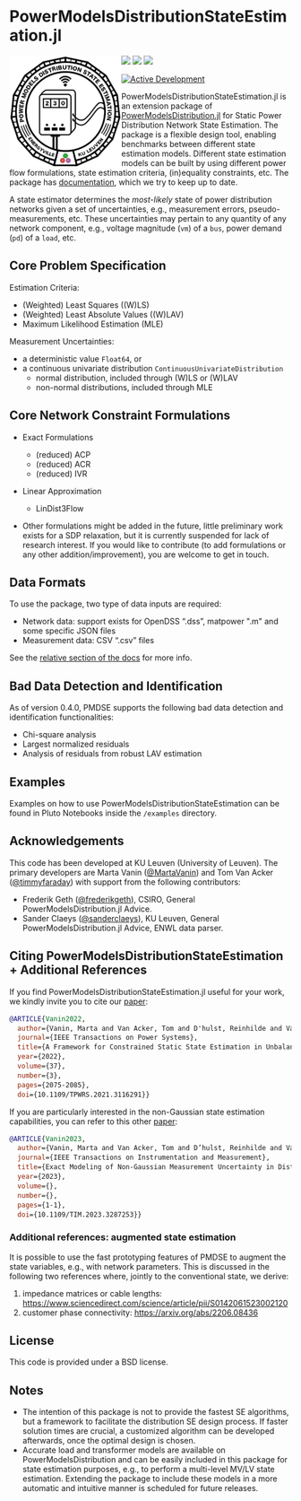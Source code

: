 # PowerModelsDistributionStateEstimation.jl

<img src="https://raw.githubusercontent.com/Electa-Git/PowerModelsDistributionStateEstimation.jl/master/examples/assets/PMDSE_logo_new.png" align="left" width="200" alt="PowerModelsDistributionStateEstimation logo">

<a href="https://github.com/Electa-Git/PowerModelsDistributionStateEstimation.jl/actions?query=workflow%3ACI"><img src="https://github.com/Electa-Git/PowerModelsDistributionStateEstimation.jl/workflows/CI/badge.svg"></img></a>
<a href="https://codecov.io/gh/Electa-Git/PowerModelsDistributionStateEstimation.jl"><img src="https://img.shields.io/codecov/c/github/Electa-Git/PowerModelsDistributionStateEstimation.jl?logo=Codecov"></img></a>
<a href="https://electa-git.github.io/PowerModelsDistributionStateEstimation.jl/stable/"><img src="https://github.com/Electa-Git/PowerModelsDistributionStateEstimation.jl/workflows/Documentation/badge.svg"></img></a>

[![Active Development](https://img.shields.io/badge/Maintenance%20Level-Actively%20Developed-brightgreen.svg)](https://github.com/Electa-Git/PowerModelsDistributionStateEstimation.jl)

PowerModelsDistributionStateEstimation.jl is an extension package of [PowerModelsDistribution.jl](https://github.com/lanl-ansi/PowerModelsDistribution.jl) for Static Power Distribution Network State Estimation. The package is a flexible design tool, enabling benchmarks between different state estimation models. Different state estimation models can be built by using different power flow formulations, state estimation criteria, (in)equality constraints, etc. The package has [documentation](https://electa-git.github.io/PowerModelsDistributionStateEstimation.jl/stable/), which we try to keep up to date.

A state estimator determines the *most-likely* state of power distribution networks given a set of uncertainties, e.g., measurement errors, pseudo-measurements, etc. These uncertainties may pertain to any quantity of any network component, e.g., voltage magnitude (`vm`) of a `bus`, power demand (`pd`) of a `load`, etc.

## Core Problem Specification

Estimation Criteria:
- (Weighted) Least Squares ((W)LS)
- (Weighted) Least Absolute Values ((W)LAV)
- Maximum Likelihood Estimation (MLE)

Measurement Uncertainties:
- a deterministic value `Float64`, or
- a continuous univariate distribution `ContinuousUnivariateDistribution`
	- normal distribution, included through (W)LS or (W)LAV
	- non-normal distributions, included through MLE

## Core Network Constraint Formulations

- Exact Formulations
	- (reduced) ACP
	- (reduced) ACR
	- (reduced) IVR
- Linear Approximation
	- LinDist3Flow

- Other formulations might be added in the future, little preliminary work exists for a SDP relaxation, but it is currently suspended for lack
of research interest. If you would like to contribute (to add formulations or any other addition/improvement), you are welcome to get in touch.

## Data Formats

To use the package, two type of data inputs are required:
- Network data: support exists for OpenDSS “.dss”, matpower ".m" and some specific JSON files 
- Measurement data: CSV “.csv” files

See the [relative section of the docs](https://electa-git.github.io/PowerModelsDistributionStateEstimation.jl/stable/input_data_format/) for more info.

## Bad Data Detection and Identification

As of version 0.4.0, PMDSE supports the following bad data detection and identification functionalities:
- Chi-square analysis
- Largest normalized residuals
- Analysis of residuals from robust LAV estimation

## Examples

Examples on how to use PowerModelsDistributionStateEstimation can be found in Pluto Notebooks inside the `/examples` directory.

## Acknowledgements

This code has been developed at KU Leuven (University of Leuven). The primary
developers are Marta Vanin ([@MartaVanin](https://github.com/MartaVanin)) and Tom Van Acker ([@timmyfaraday](https://github.com/timmyfaraday)) with support from
the following contributors:

- Frederik Geth ([@frederikgeth](https://github.com/frederikgeth)), CSIRO, General PowerModelsDistribution.jl Advice.
- Sander Claeys ([@sanderclaeys](https://github.com/sanderclaeys)), KU Leuven, General PowerModelsDistribution.jl Advice, ENWL data parser.

## Citing PowerModelsDistributionStateEstimation + Additional References

If you find PowerModelsDistributionStateEstimation.jl useful for your work, we kindly invite you to cite our [paper](https://arxiv.org/abs/2011.11614):

```bibtex
@ARTICLE{Vanin2022,
  author={Vanin, Marta and Van Acker, Tom and D'hulst, Reinhilde and Van Hertem, Dirk},
  journal={IEEE Transactions on Power Systems}, 
  title={A Framework for Constrained Static State Estimation in Unbalanced Distribution Networks}, 
  year={2022},
  volume={37},
  number={3},
  pages={2075-2085},
  doi={10.1109/TPWRS.2021.3116291}}

```

If you are particularly interested in the non-Gaussian state estimation capabilities, you can refer to this other [paper](https://ieeexplore.ieee.org/abstract/document/10155202):

```bibtex
@ARTICLE{Vanin2023,
  author={Vanin, Marta and Van Acker, Tom and D’hulst, Reinhilde and Van Hertem, Dirk},
  journal={IEEE Transactions on Instrumentation and Measurement}, 
  title={Exact Modeling of Non-Gaussian Measurement Uncertainty in Distribution System State Estimation}, 
  year={2023},
  volume={},
  number={},
  pages={1-1},
  doi={10.1109/TIM.2023.3287253}}
```

### Additional references: augmented state estimation

It is possible to use the fast prototyping features of PMDSE to augment the state variables, e.g., with network parameters.
This is discussed in the following two references where, jointly to the conventional state, we derive:
1) impedance matrices or cable lengths: https://www.sciencedirect.com/science/article/pii/S0142061523002120
2) customer phase connectivity: https://arxiv.org/abs/2206.08436

## License

This code is provided under a BSD license.

## Notes

- The intention of this package is not to provide the fastest SE algorithms, but a framework to facilitate the distribution SE design process. If faster solution times are crucial, a customized algorithm can be developed afterwards, once the optimal design is chosen.
- Accurate load and transformer models are available on PowerModelsDistribution and can be easily included in this package for state estimation purposes, e.g., to perform a multi-level MV/LV state estimation. Extending the package to include these models in a more automatic and intuitive manner is scheduled for future releases.
